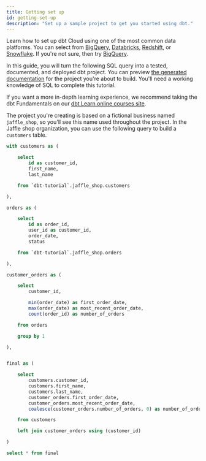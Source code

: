 ```yaml
---
title: Getting set up
id: getting-set-up
description: "Set up a sample project to get you started using dbt."
---
```



Learn how to set up dbt Cloud using one of the most common data platforms. You can select from [BigQuery](/tutorial/setting-up-bigquery), [Databricks](/tutorial/setting-up-databricks), [Redshift](/tutorial/setting-up-redshift), or [Snowflake](/tutorial/setting-up-snowflake). If you're not sure, then try [BigQuery](/tutorial/setting-up-bigquery).

In this guide, you will turn the following SQL query into a tested, documented, and deployed dbt project. You can preview [the generated documentation](https://www.getdbt.com/getting-started-tutorial/#!/overview) for the project you're about to build. You'll need a working knowledge of SQL to complete this tutorial.

If you want a more in-depth learning experience, we recommend taking the dbt Fundamentals on our [dbt Learn online courses site](https://courses.getdbt.com/).

<LoomVideo id="cb99861ab1034f7fab5fa48529e61f85" />

The project you're creating is based on a fictional business named `jaffle_shop`, so you'll see this name used throughout the project. In the Jaffle shop organization, you can use the following query to build a `customers` table.

```sql
with customers as (

    select
        id as customer_id,
        first_name,
        last_name

    from `dbt-tutorial`.jaffle_shop.customers

),

orders as (

    select
        id as order_id,
        user_id as customer_id,
        order_date,
        status

    from `dbt-tutorial`.jaffle_shop.orders

),

customer_orders as (

    select
        customer_id,

        min(order_date) as first_order_date,
        max(order_date) as most_recent_order_date,
        count(order_id) as number_of_orders

    from orders

    group by 1

),


final as (

    select
        customers.customer_id,
        customers.first_name,
        customers.last_name,
        customer_orders.first_order_date,
        customer_orders.most_recent_order_date,
        coalesce(customer_orders.number_of_orders, 0) as number_of_orders

    from customers

    left join customer_orders using (customer_id)

)

select * from final
```
